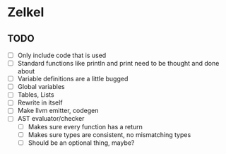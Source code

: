 # Zelkel

## TODO
- [ ] Only include code that is used
- [ ] Standard functions like println and print need to be thought and done about
- [ ] Variable definitions are a little bugged
- [ ] Global variables
- [ ] Tables, Lists
- [ ] Rewrite in itself
- [ ] Make llvm emitter, codegen
- [ ] AST evaluator/checker
    - [ ] Makes sure every function has a return
    - [ ] Makes sure types are consistent, no mismatching types
    - [ ] Should be an optional thing, maybe?
